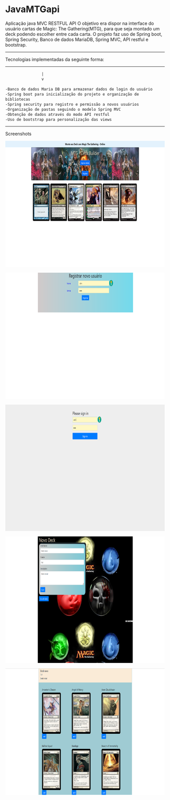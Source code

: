 # JavaMTGapi
Aplicação java MVC RESTFUL API 
O objetivo era dispor na interface do usuário cartas de Magic: The Gathering(MTG), para que seja montado um deck podendo escolher entre cada carta.
O projeto faz uso de Spring boot, Spring Security, Banco de dados MariaDB, Spring MVC, API restful e bootstrap.

*******************************************
Tecnologias implementadas da seguinte forma:
*******************************************
                    |
                    v
                      
	-Banco de dados Maria DB para armazenar dados de login do usuário		
	-Spring boot para inicialização do projeto e organização de bibliotecas
	-Spring security para registro e permissão a novos usuários
	-Organização de pastas seguindo o modelo Spring MVC
	-Obtenção de dados através do modo API restful
	-Uso de bootstrap para personalização das views

*******************************************

Screenshots 

<p align="center">
   <img widht="600" height="400" src="/MTG_crud_Final/App/src/home.png"></img>
</p

<p align="center">
   <img widht="600" height="400" src="/MTG_crud_Final/App/src/registro.png"></img>
</p

<p align="center">
   <img widht="600" height="400" src="/MTG_crud_Final/App/src/login.png"></img>
</p

<p align="center">
   <img widht="600" height="400" src="/MTG_crud_Final/App/src/novo deck.png"></img>
</p

<p align="center">
   <img widht="600" height="400" src="/MTG_crud_Final/App/src/addcard.png"></img>
</p
